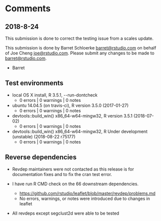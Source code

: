 # Comments

## 2018-8-24

This submission is done to correct the testing issue from a scales update.

This submission is done by Barret Schloerke <barret@rstudio.com> on behalf of Joe Cheng <joe@rstudio.com>. Please submit any changes to be made to <barret@rstudio.com>.

- Barret


## Test environments
* local OS X install, R 3.5.1, --run-dontcheck
  * 0 errors | 0 warnings | 0 notes
* ubuntu 14.04.5 (on travis-ci), R version 3.5.0 (2017-01-27)
  * 0 errors | 0 warnings | 0 notes
* devtools::build_win() x86_64-w64-mingw32, R version 3.5.1 (2018-07-02)
  * 0 errors | 0 warnings | 0 notes
* devtools::build_win() x86_64-w64-mingw32, R Under development (unstable) (2018-08-22 r75177)
  * 0 errors | 0 warnings | 0 notes

## Reverse dependencies

* Revdep maintainers were not contacted as this release is for documentation fixes and to fix the cran test error.

* I have run R CMD check on the 66 downstream dependencies.
  * https://github.com/rstudio/leaflet/blob/master/revdep/problems.md
  * No errors, warnings, or notes were introduced due to changes in leaflet

* All revdeps except segclust2d were able to be tested
